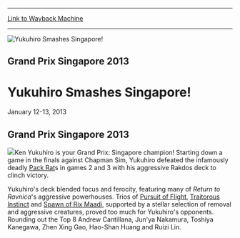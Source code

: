 
---
[Link to Wayback Machine](https://web.archive.org/web/20160924015738/http://magic.wizards.com/en/events/coverage/gpsin13)

[_metadata_:description]:- "&#13; Grand Prix Singapore 2013&#13; Ken Yukuhiro is your Grand Prix: Singapore champion! Starting down a game in the finals against Chapman Sim, Yukuhiro defeated the infamously deadly Pack Rats in games 2 and 3 with his aggressive Rakdos deck to clinch victory."
[_metadata_:generator]:- "Drupal 7 (http://drupal.org)"
[_metadata_:node]:- "486171"
[_metadata_:source]:- "div-block-system-main"
[_metadata_:title]:- "Yukuhiro Smashes Singapore!"
[_metadata_:wayback_capture_timestamp]:- "2016-09-24 01:57:38"
[_metadata_:wayback_raw_url]:- "https://web.archive.org/web/20160924015738id_/http://magic.wizards.com/en/events/coverage/gpsin13"
[_metadata_:wayback_url]:- "http://magic.wizards.com/en/events/coverage/gpsin13"
---







![Yukuhiro Smashes Singapore!](https://media.magic.wizards.com/images/banner/large_1_4.jpg)





Grand Prix Singapore 2013
-------------------------


Yukuhiro Smashes Singapore!
===========================




January 12-13, 2013












Grand Prix Singapore 2013
-------------------------


![](https://media.magic.wizards.com/image_legacy_migration/mtg/images/daily/events/gpsin13/GPSing-Trophy-Shot.jpg)Ken Yukuhiro is your Grand Prix: Singapore champion! Starting down a game in the finals against Chapman Sim, Yukuhiro defeated the infamously deadly [Pack Rat](http://gatherer.wizards.com/Pages/Card/Details.aspx?name=Pack+Rat)s in games 2 and 3 with his aggressive Rakdos deck to clinch victory.


Yukuhiro's deck blended focus and ferocity, featuring many of *Return to Ravnica*'s aggressive powerhouses. Trios of [Pursuit of Flight](http://gatherer.wizards.com/Pages/Card/Details.aspx?name=Pursuit+of+Flight), [Traitorous Instinct](http://gatherer.wizards.com/Pages/Card/Details.aspx?name=Traitorous+Instinct) and [Spawn of Rix Maadi](http://gatherer.wizards.com/Pages/Card/Details.aspx?name=Spawn+of+Rix+Maadi), supported by a stellar selection of removal and aggressive creatures, proved too much for Yukuhiro's opponents. Rounding out the Top 8 Andrew Cantillana, Jun'ya Nakamura, Toshiya Kanegawa, Zhen Xing Gao, Hao-Shan Huang and Ruizi Lin.


  

 

